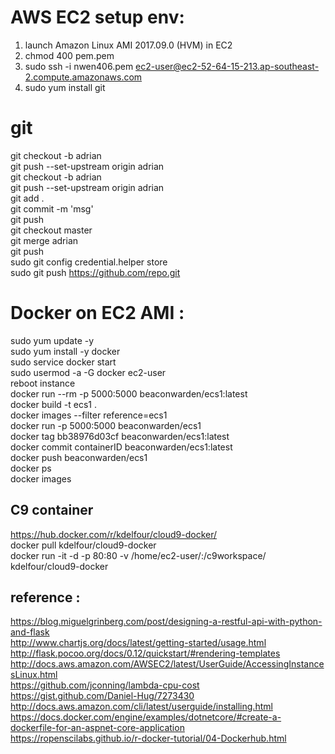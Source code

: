 # AWS EC2 setup env:  
1.  launch Amazon Linux AMI 2017.09.0 (HVM) in EC2    
2.  chmod 400 pem.pem    
3.  sudo ssh -i nwen406.pem ec2-user@ec2-52-64-15-213.ap-southeast-2.compute.amazonaws.com  
4.  sudo yum install git   

# git  
git checkout -b adrian  
git push --set-upstream origin adrian  
git checkout -b adrian    
git push --set-upstream origin adrian    
git add .  
git commit -m 'msg'  
git push  
git checkout master  
git merge adrian  
git push  
sudo git config credential.helper store    
sudo git push https://github.com/repo.git    

# Docker on EC2 AMI :
sudo yum update -y  
sudo yum install -y docker  
sudo service docker start  
sudo usermod -a -G docker ec2-user  
reboot instance   
docker run --rm -p 5000:5000 beaconwarden/ecs1:latest    
docker build -t ecs1 .  
docker images --filter reference=ecs1    
docker run -p 5000:5000 beaconwarden/ecs1    
docker tag bb38976d03cf beaconwarden/ecs1:latest    
docker commit containerID  beaconwarden/ecs1:latest  
docker push beaconwarden/ecs1   
docker ps   
docker images   

## C9 container
https://hub.docker.com/r/kdelfour/cloud9-docker/      
docker pull kdelfour/cloud9-docker      
docker run -it -d -p 80:80 -v /home/ec2-user/:/c9workspace/ kdelfour/cloud9-docker     

## reference : 
https://blog.miguelgrinberg.com/post/designing-a-restful-api-with-python-and-flask    
http://www.chartjs.org/docs/latest/getting-started/usage.html    
http://flask.pocoo.org/docs/0.12/quickstart/#rendering-templates    
http://docs.aws.amazon.com/AWSEC2/latest/UserGuide/AccessingInstancesLinux.html    
https://github.com/jconning/lambda-cpu-cost    
https://gist.github.com/Daniel-Hug/7273430  
http://docs.aws.amazon.com/cli/latest/userguide/installing.html  
https://docs.docker.com/engine/examples/dotnetcore/#create-a-dockerfile-for-an-aspnet-core-application  
https://ropenscilabs.github.io/r-docker-tutorial/04-Dockerhub.html     